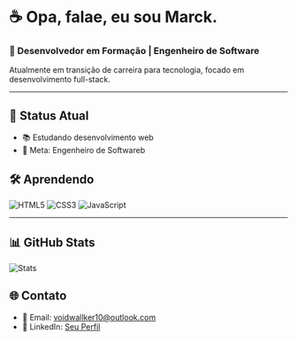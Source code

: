 # ☕ Opa, falae, eu sou Marck.

### 🚀 Desenvolvedor em Formação | Engenheiro de Software

Atualmente em transição de carreira para tecnologia, focado em desenvolvimento full-stack.

---

## 🎯 **Status Atual**
- 📚 Estudando desenvolvimento web
- 🎯 Meta: Engenheiro de Softwareb

## 🛠️ **Aprendendo**
![HTML5](https://img.shields.io/badge/HTML5-E34F26?style=for-the-badge&logo=html5&logoColor=white)
![CSS3](https://img.shields.io/badge/CSS3-1572B6?style=for-the-badge&logo=css3&logoColor=white)
![JavaScript](https://img.shields.io/badge/JavaScript-F7DF1E?style=for-the-badge&logo=javascript&logoColor=black)

---

## 📊 **GitHub Stats**
![Stats](https://github-readme-stats.vercel.app/api?username=Marckz&show_icons=true&theme=dark)

## 🌐 **Contato**
- 📧 Email: voidwallker10@outlook.com
- 💼 LinkedIn: [Seu Perfil](https://linkedin.com/in/seuperfil)
